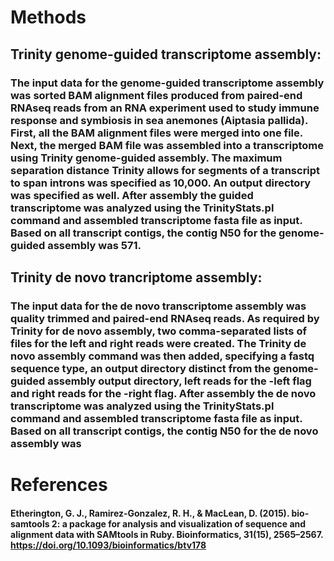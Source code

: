 # Methods
## Trinity genome-guided transcriptome assembly:
### The input data for the genome-guided transcriptome assembly was sorted BAM alignment files produced from paired-end RNAseq reads from an RNA experiment used to study immune response and symbiosis in sea anemones (Aiptasia pallida). First, all the BAM alignment files were merged into one file. Next, the merged BAM file was assembled into a transcriptome using Trinity genome-guided assembly. The maximum separation distance Trinity allows for segments of a transcript to span introns was specified as 10,000. An output directory was specified as well. After assembly the guided transcriptome was analyzed using the TrinityStats.pl command and assembled transcriptome fasta file as input. Based on all transcript contigs, the contig N50 for the genome-guided assembly was 571. 

## Trinity de novo trancriptome assembly:
### The input data for the de novo transcriptome assembly was quality trimmed and paired-end RNAseq reads. As required by Trinity for de novo assembly, two comma-separated lists of files for the left and right reads were created. The Trinity de novo assembly command was then added, specifying a fastq sequence type, an output directory distinct from the genome-guided assembly output directory, left reads for the -left flag and right reads for the -right flag. After assembly the de novo transcriptome was analyzed using the TrinityStats.pl command and assembled transcriptome fasta file as input. Based on all transcript contigs, the contig N50 for the de novo assembly was 

# References
#### Etherington, G. J., Ramirez-Gonzalez, R. H., & MacLean, D. (2015). bio-samtools 2: a package for analysis and visualization of sequence and alignment data with SAMtools in Ruby. Bioinformatics, 31(15), 2565–2567. https://doi.org/10.1093/bioinformatics/btv178
